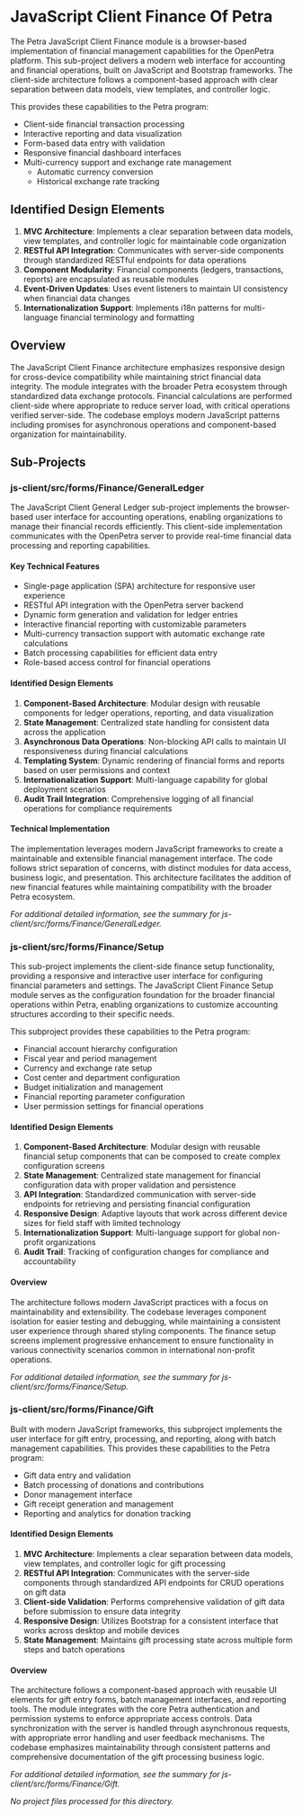 # JavaScript Client Finance Of Petra

The Petra JavaScript Client Finance module is a browser-based implementation of financial management capabilities for the OpenPetra platform. This sub-project delivers a modern web interface for accounting and financial operations, built on JavaScript and Bootstrap frameworks. The client-side architecture follows a component-based approach with clear separation between data models, view templates, and controller logic.

This provides these capabilities to the Petra program:

- Client-side financial transaction processing
- Interactive reporting and data visualization
- Form-based data entry with validation
- Responsive financial dashboard interfaces
- Multi-currency support and exchange rate management
  - Automatic currency conversion
  - Historical exchange rate tracking

## Identified Design Elements

1. **MVC Architecture**: Implements a clear separation between data models, view templates, and controller logic for maintainable code organization
2. **RESTful API Integration**: Communicates with server-side components through standardized RESTful endpoints for data operations
3. **Component Modularity**: Financial components (ledgers, transactions, reports) are encapsulated as reusable modules
4. **Event-Driven Updates**: Uses event listeners to maintain UI consistency when financial data changes
5. **Internationalization Support**: Implements i18n patterns for multi-language financial terminology and formatting

## Overview
The JavaScript Client Finance architecture emphasizes responsive design for cross-device compatibility while maintaining strict financial data integrity. The module integrates with the broader Petra ecosystem through standardized data exchange protocols. Financial calculations are performed client-side where appropriate to reduce server load, with critical operations verified server-side. The codebase employs modern JavaScript patterns including promises for asynchronous operations and component-based organization for maintainability.

## Sub-Projects

### js-client/src/forms/Finance/GeneralLedger

The JavaScript Client General Ledger sub-project implements the browser-based user interface for accounting operations, enabling organizations to manage their financial records efficiently. This client-side implementation communicates with the OpenPetra server to provide real-time financial data processing and reporting capabilities.

#### Key Technical Features

- Single-page application (SPA) architecture for responsive user experience
- RESTful API integration with the OpenPetra server backend
- Dynamic form generation and validation for ledger entries
- Interactive financial reporting with customizable parameters
- Multi-currency transaction support with automatic exchange rate calculations
- Batch processing capabilities for efficient data entry
- Role-based access control for financial operations

#### Identified Design Elements

1. **Component-Based Architecture**: Modular design with reusable components for ledger operations, reporting, and data visualization
2. **State Management**: Centralized state handling for consistent data across the application
3. **Asynchronous Data Operations**: Non-blocking API calls to maintain UI responsiveness during financial calculations
4. **Templating System**: Dynamic rendering of financial forms and reports based on user permissions and context
5. **Internationalization Support**: Multi-language capability for global deployment scenarios
6. **Audit Trail Integration**: Comprehensive logging of all financial operations for compliance requirements

#### Technical Implementation

The implementation leverages modern JavaScript frameworks to create a maintainable and extensible financial management interface. The code follows strict separation of concerns, with distinct modules for data access, business logic, and presentation. This architecture facilitates the addition of new financial features while maintaining compatibility with the broader Petra ecosystem.

  *For additional detailed information, see the summary for js-client/src/forms/Finance/GeneralLedger.*

### js-client/src/forms/Finance/Setup

This sub-project implements the client-side finance setup functionality, providing a responsive and interactive user interface for configuring financial parameters and settings. The JavaScript Client Finance Setup module serves as the configuration foundation for the broader financial operations within Petra, enabling organizations to customize accounting structures according to their specific needs.

This subproject provides these capabilities to the Petra program:

- Financial account hierarchy configuration
- Fiscal year and period management
- Currency and exchange rate setup
- Cost center and department configuration
- Budget initialization and management
- Financial reporting parameter configuration
- User permission settings for financial operations

#### Identified Design Elements

1. **Component-Based Architecture**: Modular design with reusable financial setup components that can be composed to create complex configuration screens
2. **State Management**: Centralized state management for financial configuration data with proper validation and persistence
3. **API Integration**: Standardized communication with server-side endpoints for retrieving and persisting financial configuration
4. **Responsive Design**: Adaptive layouts that work across different device sizes for field staff with limited technology
5. **Internationalization Support**: Multi-language support for global non-profit organizations
6. **Audit Trail**: Tracking of configuration changes for compliance and accountability

#### Overview
The architecture follows modern JavaScript practices with a focus on maintainability and extensibility. The codebase leverages component isolation for easier testing and debugging, while maintaining a consistent user experience through shared styling components. The finance setup screens implement progressive enhancement to ensure functionality in various connectivity scenarios common in international non-profit operations.

  *For additional detailed information, see the summary for js-client/src/forms/Finance/Setup.*

### js-client/src/forms/Finance/Gift

Built with modern JavaScript frameworks, this subproject implements the user interface for gift entry, processing, and reporting, along with batch management capabilities. This provides these capabilities to the Petra program:

- Gift data entry and validation
- Batch processing of donations and contributions
- Donor management interface
- Gift receipt generation and management
- Reporting and analytics for donation tracking

#### Identified Design Elements

1. **MVC Architecture**: Implements a clear separation between data models, view templates, and controller logic for gift processing
2. **RESTful API Integration**: Communicates with the server-side components through standardized API endpoints for CRUD operations on gift data
3. **Client-side Validation**: Performs comprehensive validation of gift data before submission to ensure data integrity
4. **Responsive Design**: Utilizes Bootstrap for a consistent interface that works across desktop and mobile devices
5. **State Management**: Maintains gift processing state across multiple form steps and batch operations

#### Overview
The architecture follows a component-based approach with reusable UI elements for gift entry forms, batch management interfaces, and reporting tools. The module integrates with the core Petra authentication and permission systems to enforce appropriate access controls. Data synchronization with the server is handled through asynchronous requests, with appropriate error handling and user feedback mechanisms. The codebase emphasizes maintainability through consistent patterns and comprehensive documentation of the gift processing business logic.

  *For additional detailed information, see the summary for js-client/src/forms/Finance/Gift.*

*No project files processed for this directory.*

[Generated by the Sage AI expert workbench: 2025-03-30 02:22:57  https://sage-tech.ai/workbench]: #